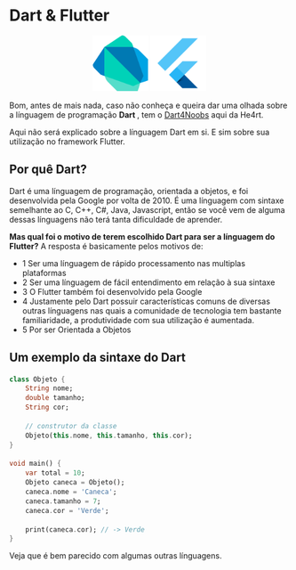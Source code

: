 # Dart & Flutter

<p align='center'>
<img src='../../assets/dart.png' width=100 title='Dart'>
<img src='../../assets/flutter.png' width=100 title='Flutter'>
</p>

Bom, antes de mais nada, caso não conheça e queira dar uma olhada sobre a línguagem de programação <strong> Dart </strong>, tem o [Dart4Noobs](https://github.com/pksasso/dart4noobs) aqui da He4rt.

Aqui não será explicado sobre a línguagem Dart em si. E sim sobre sua utilização no framework Flutter.

## Por quê Dart?

Dart é uma línguagem de programação, orientada a objetos, e foi desenvolvida pela Google por volta de 2010. É uma línguagem com sintaxe semelhante ao C, C++, C#, Java, Javascript, então se você vem de alguma dessas línguagens não terá tanta dificuldade de aprender.

<strong>Mas qual foi o motivo de terem escolhido Dart para ser a línguagem do Flutter?</strong>
A resposta é basicamente pelos motivos de:

- 1 Ser uma línguagem de rápido processamento nas multiplas plataformas
- 2 Ser uma línguagem de fácil entendimento em relação à sua sintaxe
- 3 O Flutter também foi desenvolvido pela Google
- 4 Justamente pelo Dart possuir características comuns de diversas outras línguagens nas quais a comunidade de tecnologia tem bastante familiaridade, a produtividade com sua utilização é aumentada.
- 5 Por ser Orientada a Objetos

## Um exemplo da sintaxe do Dart

```dart
class Objeto {
    String nome;
    double tamanho;
    String cor;

    // construtor da classe
    Objeto(this.nome, this.tamanho, this.cor);
}

void main() {
    var total = 10;
    Objeto caneca = Objeto();
    caneca.nome = 'Caneca';
    caneca.tamanho = 7;
    caneca.cor = 'Verde';

    print(caneca.cor); // -> Verde
}
```

Veja que é bem parecido com algumas outras línguagens.
